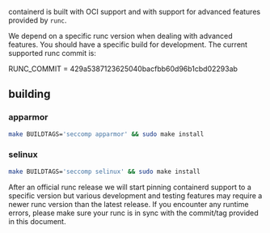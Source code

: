containerd is built with OCI support and with support for advanced features provided by `runc`.

We depend on a specific runc version when dealing with advanced features.  You should have a specific build for development.  The current supported runc commit is:

RUNC_COMMIT = 429a5387123625040bacfbb60d96b1cbd02293ab

## building

### apparmor

```bash
make BUILDTAGS='seccomp apparmor' && sudo make install
```

### selinux

```bash
make BUILDTAGS='seccomp selinux' && sudo make install
```

After an official runc release we will start pinning containerd support to a specific version but various development and testing features may require a newer runc version than the latest release.  If you encounter any runtime errors, please make sure your runc is in sync with the commit/tag provided in this document.
